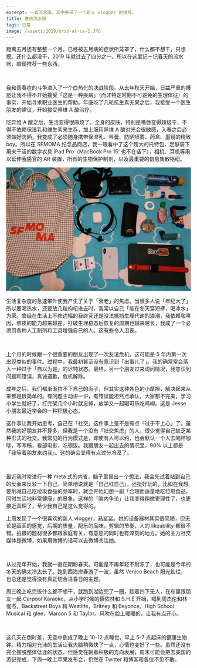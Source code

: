 ```yaml
---
excerpt: 一篇流水账。其中夹带了一个新人 vlogger 的推荐。
title: 春日流水账
tags: 日常
image: /assets/2019/brid-at-ca-1.JPG
---
```


距离五月还有整整一个月，已经被五月病的症状所笼罩了，什么都不想干，只想摸。还什么都没干，2019 年就过去了四分之一。所以在这里记一记春天的流水账，顺便推荐一些东西。

<br>

我和青春痘的斗争进入了一个白热化的决战阶段。从去年秋天开始，日益严重的爆痘让我不得不开始接受「这是一种疾病」（而非特定时期不可避免的生理体征）的事实，开始寻求职业医生的帮助。年底吃了几轮抗生素无果之后，我接受一个医生朋友的建议，开始接受异维 A 酸治疗。

吃异维 A 酸之后，生活变得很麻烦了。全身的皮肤，特别是嘴唇变得超级干，不得不依赖保湿乳和维生素来生存，加上服用异维 A 酸对光会很敏感，入春之后必须做好防晒，我变成了必须随身携带保湿乳、唇膏、防晒喷雾、药盒、墨镜的精致 boy。所以在 SFMOMA 纪念品商店，我一眼看中了这个超大的托特包，足够装下用来干活的数字农具 iPad Pro（MacBook Pro 15‘ 也不在话下），相机、耳机等用以延伸我感官的 AR 装置，所有的生物保护制剂，以及最重要的信息集散枢纽。

![](/assets/2019/everyday-pack.JPG)

生活复杂度的急速攀升使我产生了关于「衰老」的焦虑。当很多人说「年纪大了」所以要喝热水，还要放几粒枸杞进去时，我常以自己「能在冬天穿短裤，喝冰水」为荣。曾经在生活上不修边幅的我终究还是没法抵挡生理代谢的浪潮，我依赖咖啡因，熬夜的能力越来越差，打破生理稳态后恢复的周期也越来越长，我成了一个必须用各种人工制剂和工具增强自己的人。这有些令人沮丧。

<br>

上个月的时候跟一个很重要的朋友出现了一次友谊危机，这可能是 5 年内第一次出现类似的事件。过程中，我最初甚至没有意识到「出事儿了」。我的确常常会落入一种过于「自以为是」的迟钝状态。最终，另一个朋友过来询问情况，我意识到问题和错误，真诚道歉，危机解除。

成年之后，我们都渐渐拉不下自己的面子，但其实这种各色的小摩擦，解决起来从来都是很简单的。有问题主动讲一讲，有错误能坦然点承认，大家都不完美，学习小学生就好了，打完架几个小时就忘掉，放学又一起喝可乐吃鸡柳。这是 Jesse 小朋友最近学会的一种积极心态。

这件事让我开始思考，自己在「社交」这件事上是不是有点「过于不上心」了。虽然我的好朋友并不算多，但我是一个没有「社交焦虑」的人，很少觉得自己缺乏某种形式的社交。我常见的行为模式是，即使有人可以约，也会默认一个人去喝杯咖啡，写写稿，看部电影，吃顿饭。我跟朋友一起出去的情况里，90% 以上都是「我等着朋友来约我」。这的确会显得有点过分冷漠了。

<br>

最近我时常进行一种 meta 式的内省，脑子里冒出一个想法，我会先试着站到自己的反面来反驳一下自己，简单地说就是「自己杠自己」。还挺好玩的，比如在我想要削减自己吃垃圾食品的频率时，就会开始幻想一副「合理而适量地吃垃圾食品，同时生活地非常健康」的景象。这样的「脑内争论」让我变得稍微更理性了，也更接近真理了，至少我自己是这么觉得的。

上周发现了一个很喜欢的新人 vlogger，[马鲨鲨](https://www.youtube.com/channel/UCw1HFhaFHqnKYD-pxnWPKQw)。她的设备器材其实很简陋，但无论是画面的感觉，后期的质量，配乐的品味，剪辑的节奏，人的 likeability 都很不错。拍摄的题材很多都跟家庭有关，有意思的同时也有深刻的地方。她的主力社交媒体是微博，如果用微博的话可以去微博关注她。

<br>

从过完年开始，我就一直在期盼春天。可能是不再年轻不耐冻了，也可能是今年的冬天的确太冷太长了。跑到西海岸春游了一波，虽然 Venice Beach 阳光灿烂，也总还是觉得没有真正切合进春日的主题。

周三晚上吃完饭什么都不想干，就跑到湖边兜了一圈，趁着四下无人，在车里跟朋友一起 Carpool Karaoke，从小学时候的蔡依林和 S.H.E 开始，唱到周杰伦和林俊杰，Backstreet Boys 和 Westlife，Britney 和 Beyonce，High School Musical 和 glee，Maroon 5 和 Taylor。风吹在脸上暖暖的，让我有点开心。

<br>

这几天在倒时差，无意中倒成了晚上 10-12 点睡觉，早上 5-7 点起床的健康生物钟。精力相对充沛的生活让我大脑稍微快了一点，心情也变好了一些。虽然还没有完全摆脱整体低迷的状态，但感觉在朝着积极的方向发展，周末可能会把去美国的游记完成，下周一晚上苹果发布会，仍然在 Twitter 和博客和各位不见不散。
